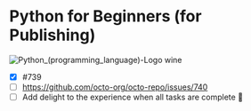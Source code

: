 # Python for Beginners (for Publishing)
![Python_(programming_language)-Logo wine](https://user-images.githubusercontent.com/63954013/129531591-d7f8e747-3f5a-4829-bc4d-0469b99a2b43.png)
- [x] #739
- [ ] https://github.com/octo-org/octo-repo/issues/740
- [ ] Add delight to the experience when all tasks are complete :tada:
